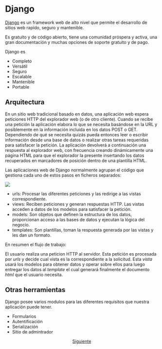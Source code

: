 # Django

[Django](https://www.djangoproject.com/) es un framework web de alto nivel que permite el desarrollo de sitios web rapido, seguro y mantenible.

Es gratuito y de código abierto, tiene una comunidad próspera y activa, una gran documentación y muchas opciones de soporte gratuito y de pago. 

Django es

* Completo 
* Versátil
* Seguro
* Escalable
* Mantenible
* Portable


## Arquitectura

En un sitio web tradicional basado en datos, una aplicación web espera peticiones HTTP del explorador web (o de otro cliente). Cuando se recibe una petición la aplicación elabora lo que se necesita basándose en la URL y posiblemente en la información incluida en los datos POST o GET. Dependiendo de qué se necesita quizás pueda entonces leer o escribir información desde una base de datos o realizar otras tareas requeridas para satisfacer la petición. La aplicación devolverá a continuación una respuesta al explorador web, con frecuencia creando dinámicamente una página HTML para que el explorador la presente insertando los datos recuperados en marcadores de posición dentro de una plantilla HTML.

Las aplicaciones web de Django normalmente agrupan el código que gestiona cada uno de estos pasos en ficheros separados:

<img src="https://mdn.mozillademos.org/files/13931/basic-django.png">

* urls: Procesar las diferentes peticiones y las redirige a las vistas correspondiente.
* views: Reciben peticiones y generan respuestas HTTP. Las vistas acceden a datos de los modelos para satisfacer la petición.
* models: Son objetos que definen la estructura de los datos, proporcionan acceso a las bases de datos y ejecutan la lógica del negocio.
* templates: Son plantillas, toman la respuesta generada por las vistas y les dan un formato.


En resumen el flujo de trabajo:

El usuario realiza una peticion HTTP al servidor. Esta petición es procesada por _urls_ y decide cual vista es la correspondiente a la solicitud. Esta _vista_ usará los modelos para obtener datos y operar sobre ellos para luego entregar los datos al _template_ el cual generará finalmente el documento _html_ que el usuario necesita.

## Otras herramientas

Django posee varios modulos para las diferentes requisitos que nuestra aplicación puede tener.

* Formularios
* Autentificación
* Serialización 
* Sitio de admintrador

<center><a href="https://github.com/sborquez/TallerDesarrolloWeb/tree/master/sesion1/Primera%20aplicación.md">Siguiente</a></center>